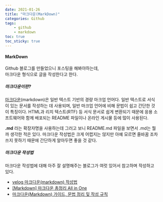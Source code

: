 ```yaml
---
date: 2021-01-26
title: "마크다운(MarkDown)"
categories: Github
tags:
    - github
    - markdown
toc: true
toc_sticky: true
---
```

#### MarkDown

Github 블로그를 만들었으니 포스팅을 해봐야하는데,  
마크다운 형식으로 글을 작성한다고 한다.  

##### 마크다운이란?  
[마크다운](https://ko.wikipedia.org/wiki/%EB%A7%88%ED%81%AC%EB%8B%A4%EC%9A%B4)(markdown)은 일반 텍스트 기반의 경량 마크업 언어다. 일반 텍스트로 서식이 있는 문서를 작성하는 데 사용되며, 일반 마크업 언어에 비해 문법이 쉽고 간단한 것이 특징이다. HTML과 리치 텍스트(RTF) 등 서식 문서로 쉽게 변환되기 때문에 응용 소프트웨어와 함께 배포되는 README 파일이나 온라인 게시물 등에 많이 사용된다.  

<b>.md</b> 라는 확장자명을 사용하는데 그러고 보니 README.md 파일을 보면서 .md는 뭘까 생각한 적은 있다. 마크다운 작성법은 크게 어렵지는 않지만 아예 모르면 줄바꿈 조차 쓰지 못하기 때문에 간단하게 알아두면 좋을 것 같다.  

##### 마크다운 작성법  
마크다운 작성법에 대해 아주 잘 설명해주는 블로그가 여럿 있어서 참고하며 작성하고 있다.  
- [velog 마크다운(markdown) 작성법](https://velog.io/@yuuuye/velog-%EB%A7%88%ED%81%AC%EB%8B%A4%EC%9A%B4MarkDown-%EC%9E%91%EC%84%B1%EB%B2%95)  
- [[Markdown] 마크다운 총정리 All in One](https://steemit.com/kr/@nand/markdown)  
- [마크다운(Markdown) 가이드, 문법 정리 및 작성 규칙](https://post.naver.com/viewer/postView.nhn?volumeNo=24627214&memberNo=42458017)  
